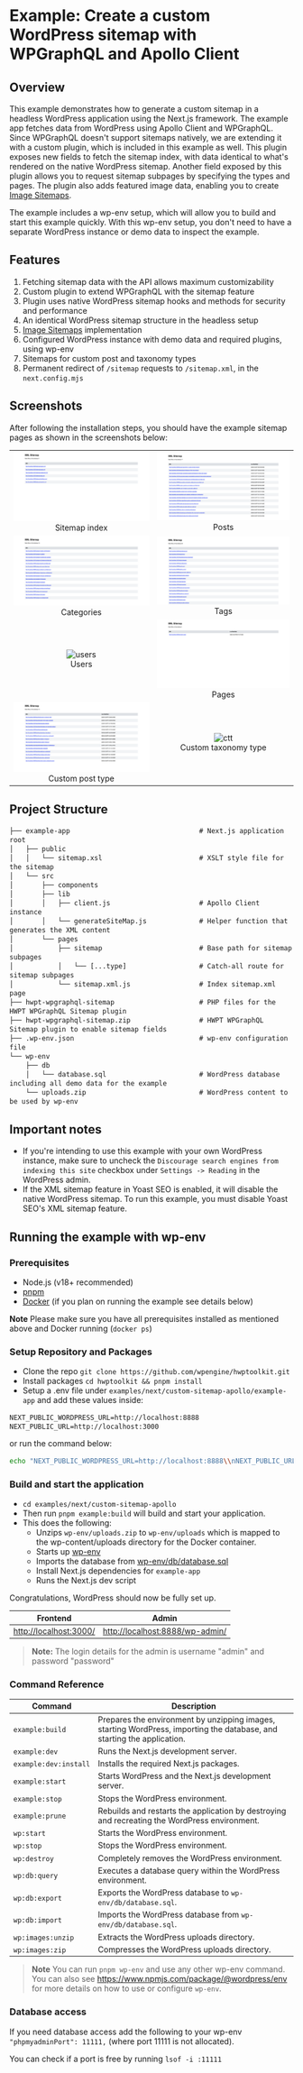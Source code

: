 # Example: Create a custom WordPress sitemap with WPGraphQL and Apollo Client

## Overview

This example demonstrates how to generate a custom sitemap in a headless WordPress application using the Next.js framework. The example app fetches data from WordPress using Apollo Client and WPGraphQL. Since WPGraphQL doesn't support sitemaps natively, we are extending it with a custom plugin, which is included in this example as well. This plugin exposes new fields to fetch the sitemap index, with data identical to what's rendered on the native WordPress sitemap. Another field exposed by this plugin allows you to request sitemap subpages by specifying the types and pages. The plugin also adds featured image data, enabling you to create [Image Sitemaps](https://developers.google.com/search/docs/crawling-indexing/sitemaps/image-sitemaps).

The example includes a wp-env setup, which will allow you to build and start this example quickly. With this wp-env setup, you don't need to have a separate WordPress instance or demo data to inspect the example.

## Features

1. Fetching sitemap data with the API allows maximum customizability
2. Custom plugin to extend WPGraphQL with the sitemap feature
3. Plugin uses native WordPress sitemap hooks and methods for security and performance
4. An identical WordPress sitemap structure in the headless setup
5. [Image Sitemaps](https://developers.google.com/search/docs/crawling-indexing/sitemaps/image-sitemaps) implementation
6. Configured WordPress instance with demo data and required plugins, using wp-env
7. Sitemaps for custom post and taxonomy types
8. Permanent redirect of `/sitemap` requests to `/sitemap.xml`, in the `next.config.mjs`

## Screenshots

After following the installation steps, you should have the example sitemap pages as shown in the screenshots below:

|                                                                              |                                                                                      |
| :--------------------------------------------------------------------------: | :----------------------------------------------------------------------------------: |
|  ![index](./screenshots/sitemap-index.png "Sitemap index")<br>Sitemap index  |              ![posts](./screenshots/sitemap-post.png "Posts")<br>Posts               |
| ![categories](./screenshots/sitemap-category.png "Categories")<br>Categories |                ![tags](./screenshots/sitemap-tag.png "Tags")<br>Tags                 |
|          ![users](./screenshots/sitemap-user.png "Users")<br>Users           |               ![page](./screenshots/sitemap-page.png "Pages")<br>Pages               |
| ![cpt](./screenshots/sitemap-cpt.png "Custom post type")<br>Custom post type | ![ctt](./screenshots/sitemap-ctt.png "Custom taxonomy type")<br>Custom taxonomy type |

## Project Structure

```
├── example-app                                # Next.js application root
│   ├── public
│   │   └── sitemap.xsl                        # XSLT style file for the sitemap
│   └── src
│       ├── components
│       ├── lib
│       │   ├── client.js                      # Apollo Client instance
│       │   └── generateSiteMap.js             # Helper function that generates the XML content
│       └── pages
│           ├── sitemap                        # Base path for sitemap subpages
│           │   └── [...type]                  # Catch-all route for sitemap subpages
│           └── sitemap.xml.js                 # Index sitemap.xml page
├── hwpt-wpgraphql-sitemap                     # PHP files for the HWPT WPGraphQL Sitemap plugin
├── hwpt-wpgraphql-sitemap.zip                 # HWPT WPGraphQL Sitemap plugin to enable sitemap fields
├── .wp-env.json                               # wp-env configuration file
└── wp-env
    ├── db
    │   └── database.sql                       # WordPress database including all demo data for the example
    └── uploads.zip                            # WordPress content to be used by wp-env
```

## Important notes

- If you're intending to use this example with your own WordPress instance, make sure to uncheck the `Discourage search engines from indexing this site` checkbox under `Settings -> Reading` in the WordPress admin.
- If the XML sitemap feature in Yoast SEO is enabled, it will disable the native WordPress sitemap. To run this example, you must disable Yoast SEO's XML sitemap feature.

## Running the example with wp-env

### Prerequisites

- Node.js (v18+ recommended)
- [pnpm](https://pnpm.io/)
- [Docker](https://www.docker.com/) (if you plan on running the example see details below)

**Note** Please make sure you have all prerequisites installed as mentioned above and Docker running (`docker ps`)

### Setup Repository and Packages

- Clone the repo `git clone https://github.com/wpengine/hwptoolkit.git`
- Install packages `cd hwptoolkit && pnpm install`
- Setup a .env file under `examples/next/custom-sitemap-apollo/example-app` and add these values inside:

```
NEXT_PUBLIC_WORDPRESS_URL=http://localhost:8888
NEXT_PUBLIC_URL=http://localhost:3000
```

or run the command below:

```bash
echo "NEXT_PUBLIC_WORDPRESS_URL=http://localhost:8888\\nNEXT_PUBLIC_URL=http://localhost:3000" > examples/next/custom-sitemap-apollo/example-app/.env
```

### Build and start the application

- `cd examples/next/custom-sitemap-apollo`
- Then run `pnpm example:build` will build and start your application.
- This does the following:
  - Unzips `wp-env/uploads.zip` to `wp-env/uploads` which is mapped to the wp-content/uploads directory for the Docker container.
  - Starts up [wp-env](https://developer.wordpress.org/block-editor/getting-started/devenv/get-started-with-wp-env/)
  - Imports the database from [wp-env/db/database.sql](wp-env/db/database.sql)
  - Install Next.js dependencies for `example-app`
  - Runs the Next.js dev script

Congratulations, WordPress should now be fully set up.

| Frontend                                         | Admin                                                              |
| ------------------------------------------------ | ------------------------------------------------------------------ |
| [http://localhost:3000/](http://localhost:3000/) | [http://localhost:8888/wp-admin/](http://localhost:8888/wp-admin/) |

> **Note:** The login details for the admin is username "admin" and password "password"

### Command Reference

| Command               | Description                                                                                                             |
| --------------------- | ----------------------------------------------------------------------------------------------------------------------- |
| `example:build`       | Prepares the environment by unzipping images, starting WordPress, importing the database, and starting the application. |
| `example:dev`         | Runs the Next.js development server.                                                                                    |
| `example:dev:install` | Installs the required Next.js packages.                                                                                 |
| `example:start`       | Starts WordPress and the Next.js development server.                                                                    |
| `example:stop`        | Stops the WordPress environment.                                                                                        |
| `example:prune`       | Rebuilds and restarts the application by destroying and recreating the WordPress environment.                           |
| `wp:start`            | Starts the WordPress environment.                                                                                       |
| `wp:stop`             | Stops the WordPress environment.                                                                                        |
| `wp:destroy`          | Completely removes the WordPress environment.                                                                           |
| `wp:db:query`         | Executes a database query within the WordPress environment.                                                             |
| `wp:db:export`        | Exports the WordPress database to `wp-env/db/database.sql`.                                                             |
| `wp:db:import`        | Imports the WordPress database from `wp-env/db/database.sql`.                                                           |
| `wp:images:unzip`     | Extracts the WordPress uploads directory.                                                                               |
| `wp:images:zip`       | Compresses the WordPress uploads directory.                                                                             |

> **Note** You can run `pnpm wp-env` and use any other wp-env command. You can also see <https://www.npmjs.com/package/@wordpress/env> for more details on how to use or configure `wp-env`.

### Database access

If you need database access add the following to your wp-env `"phpmyadminPort": 11111,` (where port 11111 is not allocated).

You can check if a port is free by running `lsof -i :11111`
